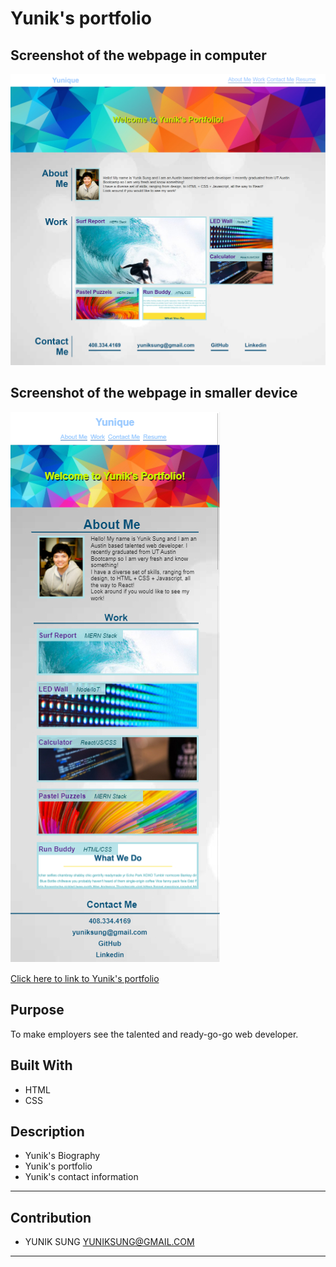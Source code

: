 # Yunik's portfolio

## Screenshot of the webpage in computer
![](/assets/images/computer1.jpg)

## Screenshot of the webpage in smaller device
![](/assets/images/otherdevice1.jpg)


[ Click here to link to Yunik's portfolio ](https://yuniksung.github.io/ImGood/)

## Purpose
To make employers see the talented and ready-go-go web developer. 

## Built With
* HTML
* CSS

## Description
* Yunik's Biography
* Yunik's portfolio
* Yunik's contact information


---
## Contribution
- YUNIK SUNG <YUNIKSUNG@GMAIL.COM>
---